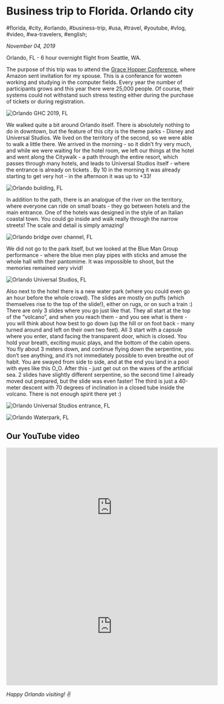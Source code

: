 # Business trip to Florida. Orlando city

#florida, #city, #orlando, #business-trip, #usa, #travel, #youtube, #vlog, #video, #wa-travelers, #english;

_November 04, 2019_

Orlando, FL - 6 hour overnight flight from Seattle, WA.

The purpose of this trip was to attend the [Grace Hopper Conference](https://ghc.anitab.org/), where Amazon sent invitation for my spouse. This is a conferance for women working and studying in the computer fields. Every year the number of participants grows and this year there were 25,000 people. Of course, their systems could not withstand such stress testing either during the purchase of tickets or during registration.

![Orlando GHC 2019, FL](/images/business-trip-to-florida-orlando-city/1.jpg "Orlando GHC 2019, FL")

We walked quite a bit around Orlando itself. There is absolutely nothing to do in downtown, but the feature of this city is the theme parks - Disney and Universal Studios. We lived on the territory of the second, so we were able to walk a little there. We arrived in the morning - so it didn’t fry very much, and while we were waiting for the hotel room, we left our things at the hotel and went along the Citywalk - a path through the entire resort, which passes through many hotels, and leads to Universal Studios itself - where the entrance is already on tickets . By 10 in the morning it was already starting to get very hot - in the afternoon it was up to +33!

![Orlando building, FL](/images/business-trip-to-florida-orlando-city/2.jpg "Orlando building, FL")

In addition to the path, there is an analogue of the river on the territory, where everyone can ride on small boats - they go between hotels and the main entrance. One of the hotels was designed in the style of an Italian coastal town. You could go inside and walk really through the narrow streets! The scale and detail is simply amazing!

![Orlando bridge over channel, FL](/images/business-trip-to-florida-orlando-city/3.jpg "Orlando bridge over channel, FL")

We did not go to the park itself, but we looked at the Blue Man Group performance - where the blue men play pipes with sticks and amuse the whole hall with their pantomime. It was impossible to shoot, but the memories remained very vivid!

![Orlando Universal Studios, FL](/images/business-trip-to-florida-orlando-city/4.jpg "Orlando, FL")

Also next to the hotel there is a new water park (where you could even go an hour before the whole crowd). The slides are mostly on puffs (which themselves rise to the top of the slide!), either on rugs, or on such a train :) There are only 3 slides where you go just like that. They all start at the top of the “volcano”, and when you reach them - and you see what is there - you will think about how best to go down (up the hill or on foot back - many turned around and left on their own two feet). All 3 start with a capsule where you enter, stand facing the transparent door, which is closed. You hold your breath, exciting music plays, and the bottom of the cabin opens. You fly about 3 meters down, and continue flying down the serpentine, you don’t see anything, and it’s not immediately possible to even breathe out of habit. You are swayed from side to side, and at the end you land in a pool with eyes like this O_O. After this - just get out on the waves of the artificial sea. 2 slides have slightly different serpentine, so the second time I already moved out prepared, but the slide was even faster! The third is just a 40-meter descent with 70 degrees of inclination in a closed tube inside the volcano. There is not enough spirit there yet :)

![Orlando Universal Studios entrance, FL](/images/business-trip-to-florida-orlando-city/5.jpg "Orlando Universal Studios entrance, FL")

![Orlando Waterpark, FL](/images/business-trip-to-florida-orlando-city/6.jpg "Orlando Waterpark, FL")

## Our YouTube video

<iframe width="560" height="315" src="https://www.youtube.com/embed/tlXwwFkvb68" title="YouTube video player" frameborder="0" allow="accelerometer; autoplay; clipboard-write; encrypted-media; gyroscope; picture-in-picture" allowfullscreen></iframe>

<iframe width="560" height="315" src="https://www.youtube.com/embed/3Fpv1TiBdYk" title="YouTube video player" frameborder="0" allow="accelerometer; autoplay; clipboard-write; encrypted-media; gyroscope; picture-in-picture" allowfullscreen></iframe>

_Happy Orlando visiting!_ :v:
